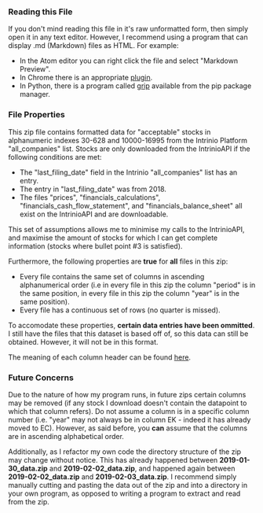 ### Reading this File

If you don't mind reading this file in it's raw unformatted form, then simply open it in any text editor. However, I recommend using a program that can display .md (Markdown) files as HTML. For example:

* In the Atom editor you can right click the file and select "Markdown Preview".
* In Chrome there is an appropriate [plugin](https://chrome.google.com/webstore/detail/markdown-preview-plus/febilkbfcbhebfnokafefeacimjdckgl).
* In Python, there is a program called [grip](https://pypi.org/project/grip/) available from the pip package manager.

### File Properties

This zip file contains formatted data for "acceptable" stocks in alphanumeric indexes 30-628 and 10000-16995 from the Intrinio Platform "all\_companies" list.
Stocks are only downloaded from the IntrinioAPI if the following conditions are met:

* The "last\_filing\_date" field in the Intrinio "all\_companies" list has an entry.
* The entry in "last\_filing\_date" was from 2018.
* The files "prices", "financials\_calculations", "financials\_cash\_flow\_statement", and "financials\_balance\_sheet" all exist on the IntrinioAPI and are downloadable.

This set of assumptions allows me to minimise my calls to the IntrinioAPI, and maximise the amount of stocks for which I can get complete information (stocks where bullet point #3 is satisfied).

Furthermore, the following properties are __true__ for __all__ files in this zip:

* Every file contains the same set of columns in ascending alphanumerical order (i.e in every file in this zip the column "period" is in the same position, in every file in this zip the column "year" is in the same position).
* Every file has a continuous set of rows (no quarter is missed).

To accomodate these properties, __certain data entries have been ommitted__. I still have the files that this dataset is based off of, so this data can still be obtained. However, it will not be in this format.

The meaning of each column header can be found [here](https://intrinio.com/data-tags/all).

### Future Concerns

Due to the nature of how my program runs, in future zips certain columns may be removed (if any stock I download doesn't contain the datapoint to which that column refers). Do not assume a column is in a specific column number (i.e. "year" may not always be in column EK - indeed it has already moved to EC). However, as said before, you __can__ assume that the columns are in ascending alphabetical order.

Additionally, as I refactor my own code the directory structure of the zip may change without notice. This has already happened between __2019-01-30_data.zip__ and __2019-02-02_data.zip__, and happened again between __2019-02-02_data.zip__ and __2019-02-03_data.zip__. I recommend simply manually cutting and pasting the data out of the zip and into a directory in your own program, as opposed to writing a program to extract and read from the zip.
